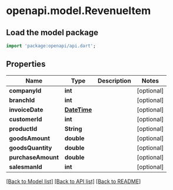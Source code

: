 # openapi.model.RevenueItem

## Load the model package
```dart
import 'package:openapi/api.dart';
```

## Properties
Name | Type | Description | Notes
------------ | ------------- | ------------- | -------------
**companyId** | **int** |  | [optional] 
**branchId** | **int** |  | [optional] 
**invoiceDate** | [**DateTime**](DateTime.md) |  | [optional] 
**customerId** | **int** |  | [optional] 
**productId** | **String** |  | [optional] 
**goodsAmount** | **double** |  | [optional] 
**goodsQuantity** | **double** |  | [optional] 
**purchaseAmount** | **double** |  | [optional] 
**salesmanId** | **int** |  | [optional] 

[[Back to Model list]](../README.md#documentation-for-models) [[Back to API list]](../README.md#documentation-for-api-endpoints) [[Back to README]](../README.md)


